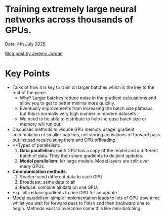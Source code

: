 # Training extremely large neural networks across thousands of GPUs.

Date: 4th July 2025

[Blog post by Jeremy Jordan](https://www.jeremyjordan.me/distributed-training/)

# Key Points
* Talks of how it is key to train on larger batches which is the key to the rest of the piece.
  * Why? Larger batches reduce noise in the gradient calculations and allow you to get to better minima more quickly.
  * Eventually improvements from increasing the batch size plateaus, but this is normally very high number in modern datasets
  * We need to be able to distribute to help increase batch size or memory will run out.
* Discusses methods to reduce GPU memory usage: gradient accumulation of smaller batches, not storing activations of forward pass but instead
recalculating them and CPU offloading.
* **Types of parallelism:
  1. **Data parallelism**: each GPU has a copy of the model and a different batch of data. They then share gradients to do joint updates.
  2. **Model parallelism**: for large models. Model layers are split over many GPUs.
* **Communication methods**: 
  1. Scatter: send different data to each GPU
  2. Broadcast: same data to all
  3. Reduce: combine all data on one GPU.
* E.g.: all-reduce gradients to one GPU for an update.
* Model parallelism: simple implementation leads to lots of GPU downtime whilst you wait for forward pass to finish and then backward one to begin. 
Methods exist to overcome come this like mini-batching